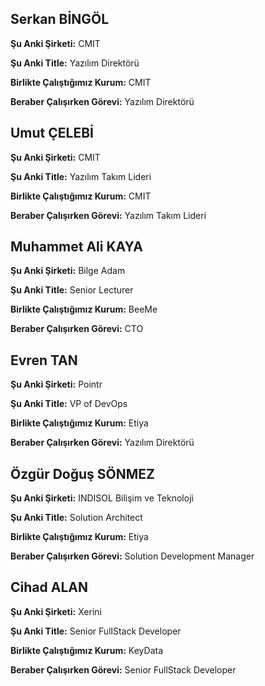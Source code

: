 
## Serkan BİNGÖL
**Şu Anki Şirketi:** CMIT

**Şu Anki Title:** Yazılım Direktörü

**Birlikte Çalıştığımız Kurum:** CMIT

**Beraber Çalışırken Görevi:** Yazılım Direktörü

## Umut ÇELEBİ
**Şu Anki Şirketi:** CMIT

**Şu Anki Title:** Yazılım Takım Lideri

**Birlikte Çalıştığımız Kurum:** CMIT

**Beraber Çalışırken Görevi:** Yazılım Takım Lideri


## Muhammet Ali KAYA
**Şu Anki Şirketi:** Bilge Adam

**Şu Anki Title:** Senior Lecturer

**Birlikte Çalıştığımız Kurum:** BeeMe

**Beraber Çalışırken Görevi:** CTO

## Evren TAN
**Şu Anki Şirketi:** Pointr

**Şu Anki Title:** VP of DevOps

**Birlikte Çalıştığımız Kurum:** Etiya

**Beraber Çalışırken Görevi:** Yazılım Direktörü

## Özgür Doğuş SÖNMEZ
**Şu Anki Şirketi:** INDISOL Bilişim ve Teknoloji

**Şu Anki Title:** Solution Architect

**Birlikte Çalıştığımız Kurum:** Etiya

**Beraber Çalışırken Görevi:** Solution Development Manager


## Cihad ALAN
**Şu Anki Şirketi:** Xerini

**Şu Anki Title:** Senior FullStack Developer

**Birlikte Çalıştığımız Kurum:** KeyData

**Beraber Çalışırken Görevi:** Senior FullStack Developer